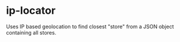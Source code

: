 # ip-locator

Uses IP based geolocation to find closest "store" from a JSON object containing all stores.
